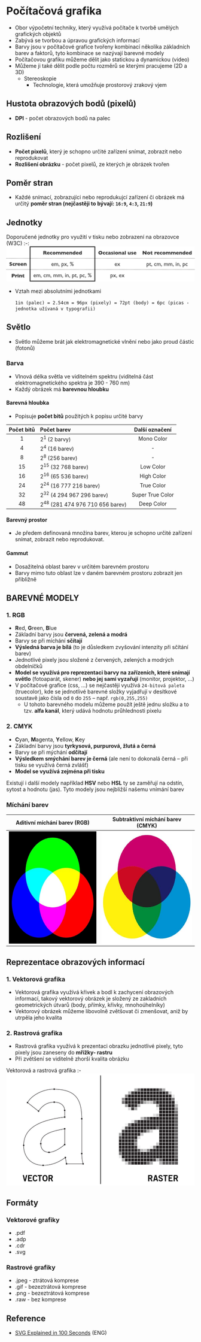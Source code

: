 # Počítačová grafika
* Obor výpočetní techniky, který využívá počítače k tvorbě umělých grafických objektů
* Zabývá se tvorbou a úpravou grafických informací
* Barvy jsou v počítačové grafice tvořeny kombinací několika základních barev a faktorů, tyto kombinace se nazývají barevné modely
* Počítačovou grafiku můžeme dělit jako statickou a dynamickou (video)
* Můžeme ji také dělit podle počtu rozměrů se kterými pracujeme (2D a 3D)
  * Stereoskopie
    * Technologie, která umožňuje prostorový zrakový vjem

## Hustota obrazových bodů (pixelů)
- **DPI** - počet obrazových bodů na palec

## Rozlišení
- **Počet pixelů**, který je schopno určité zařízení snímat, zobrazit nebo reprodukovat
- **Rozlišení obrázku** - počet pixelů, ze kterých je obrázek tvořen

## Poměr stran
- Každé snímací, zobrazujíci nebo reprodukujcí zařízení či obrázek má určitý **poměr stran (nejčastěji to bývají: `16:9`, `4:3`, `21:9`)**

## Jednotky
Doporučené jednotky pro využití v tisku nebo zobrazení na obrazovce (W3C)
:-:
<img src="images/doporucene-jednotky.png" alt="Vektorová a rastrová grafika"></img>

- Vztah mezi absolutními jednotkami
  ```
  1in (palec) = 2.54cm = 96px (pixely) = 72pt (body) = 6pc (picas - jednotka užívaná v typografii)
  ```

## Světlo
- Světlo můžeme brát jak elektromagnetické vlnění nebo jako proud částic (fotonů)

### Barva
- Vlnová délka světla ve viditelném spektru (viditelná část elektromagnetického spektra je 390 - 760 nm)
- Každý obrázek má **barevnou hloubku**

#### Barevná hloubka
- Popisuje **počet bitů** použitých k popisu určité barvy

Počet bitů | Počet barev                                | Další označení
:--------: | :----------------------------------------- |:-----------------:
1          | 2<sup>1</sup> (2 barvy)                    |  Mono Color
4          | 2<sup>4</sup> (16 barev)                   |  -
8          | 2<sup>8</sup> (256 barev)                  |  -
15         | 2<sup>15</sup> (32 768 barev)              |  Low Color
16         | 2<sup>16</sup> (65 536 barev)              |  High Color
24         | 2<sup>24</sup> (16 777 216 barev)          |  True Color
32         | 2<sup>32</sup> (4 294 967 296 barev)       |  Super True Color
48         | 2<sup>48</sup> (281 474 976 710 656 barev) |  Deep Color

#### Barevný prostor
- Je předem definovaná množina barev, kterou je schopno určité zařízení snímat, zobrazit nebo reprodukovat.

#### Gammut
- Dosažitelná oblast barev v určitém barevném prostoru
- Barvy mimo tuto oblast lze v daném barevném prostoru zobrazit jen přibližně

## BAREVNÉ MODELY
### 1. RGB
- **R**ed, **G**reen, **B**lue
- Základní barvy jsou **červená, zelená a modrá**
- Barvy se při míchání **sčítají**
- **Výsledná barva je bílá** (to je důsledkem zvyšování intenzity při sčítání barev)
- Jednotlivé pixely jsou složené z červených, zelených a modrých obdelníčků
- **Model se využívá pro reprezentaci barvy na zařízeních, které snímají světlo** (fotoaparát, skener) **nebo jej sami vyzařují** (monitor, projektor, ...)
- V počítačové grafice (css, ...) se nejčastěji využívá `24-bitová paleta` (truecolor), kde se jednotlivé barevné složky vyjadřují v desítkové soustavě jako čísla od `0` do `255` – např. `rgb(0,255,255)`
  - U tohoto barevného modelu můžeme použít ještě jednu složku a to tzv. **alfa kanál**, který udává hodnotu průhlednosti pixelu

### 2. CMYK
- **C**yan, **M**agenta, **Y**ellow, **K**ey
- Základní barvy jsou **tyrkysová, purpurová, žlutá a černá**
- Barvy se při mýchání **odčítají**
- **Výsledkem smýchání barev je černá** (ale není to dokonalá černá – při tisku se využívá černá zvlášť)
- **Model se využívá zejména při tisku**

Existují i další modely například **HSV** nebo **HSL** ty se zaměřují na odstín, sytost a hodnotu (jas). Tyto modely jsou nejbližší našemu vnímání barev

### Míchání barev
Aditivní míchání barev (RGB) | Subtraktivní míchání barev (CMYK)
:---------------------------:|:--------------------------------:
<img src="images/aditivni-michani-barev.png" alt="Aditivní míchání barev" height="300"></img> | <img src="images/subtraktivni-michani-barev.png" alt="Subtraktivní míchání barev" height="300"></img>

## Reprezentace obrazových informací

### 1. Vektorová grafika
- Vektorová grafika využívá křivek a bodl k zachycení obrazových informací, takový vektorový obrázek je složený ze zakladních geometrických útvarů (body, přímky, křivky, mnohoúhelníky)
- Vektorový obrázek můžeme libovolně zvětšovat či zmenšovat, aniž by utrpěla jeho kvalita

### 2. Rastrová grafika
- Rastrová grafika využívá k prezentaci obrazku jednotlivé pixely, tyto pixely jsou zaneseny do **mřížky- rastru**
- Při zvětšení se viditelně zhorší kvalita obrázku

Vektorová a rastrová grafika
:-
<img src="images/vector-raster.jpg" alt="Vektorová a rastrová grafika" height="300"></img>

## Formáty
### Vektorové grafiky
- .pdf
- .adp
- .cdr
- .svg

### Rastrové grafiky
- .jpeg - ztrátová komprese
- .gif - bezeztrátová komprese
- .png - bezeztrátová komprese
- .raw - bez komprese

## Reference
* [SVG Explained in 100 Seconds](https://youtu.be/emFMHH2Bfvo) (ENG)
